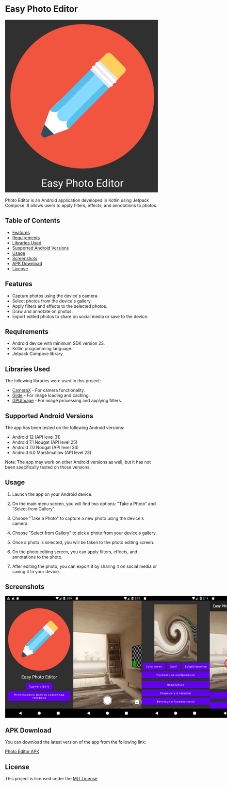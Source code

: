 # Easy Photo Editor

![App Logo](screenshots/logo.png)

Photo Editor is an Android application developed in Kotlin using Jetpack Compose. It allows users to apply filters, effects, and annotations to photos.

## Table of Contents

- [Features](#features)
- [Requirements](#requirements)
- [Libraries Used](#libraries-used)
- [Supported Android Versions](#supported-android-versions)
- [Usage](#usage)
- [Screenshots](#screenshots)
- [APK Download](#apk-download)
- [License](#license)

## Features

- Capture photos using the device's camera.
- Select photos from the device's gallery.
- Apply filters and effects to the selected photos.
- Draw and annotate on photos.
- Export edited photos to share on social media or save to the device.

## Requirements

- Android device with minimum SDK version 23.
- Kotlin programming language.
- Jetpack Compose library.

## Libraries Used

The following libraries were used in this project:

- [CameraX](https://developer.android.com/jetpack/androidx/releases/camera) - For camera functionality.
- [Glide](https://github.com/bumptech/glide) - For image loading and caching.
- [GPUImage](https://github.com/cats-oss/android-gpuimage) - For image processing and applying filters.

## Supported Android Versions

The app has been tested on the following Android versions:

- Android 12 (API level 31)
- Android 7.1 Nougat (API level 25)
- Android 7.0 Nougat (API level 24)
- Android 6.0 Marshmallow (API level 23)

Note: The app may work on other Android versions as well, but it has not been specifically tested on those versions.

## Usage

1. Launch the app on your Android device.

2. On the main menu screen, you will find two options: "Take a Photo" and "Select from Gallery".

3. Choose "Take a Photo" to capture a new photo using the device's camera.

4. Choose "Select from Gallery" to pick a photo from your device's gallery.

5. Once a photo is selected, you will be taken to the photo editing screen.

6. On the photo editing screen, you can apply filters, effects, and annotations to the photo.

7. After editing the photo, you can export it by sharing it on social media or saving it to your device.

## Screenshots

<div style="display: flex; justify-content: space-between;">
  <img src="screenshots/main.png" alt="Main Menu" height="400" />
  <img src="screenshots/camera.png" alt="Photo Capture" height="400" />
  <img src="screenshots/edit.png" alt="Photo Editing" height="400" />
  <img src="screenshots/draw.png" alt="Draw" height="400" />
  <img src="screenshots/share.png" alt="Export Options" height="400" />
</div>

## APK Download

You can download the latest version of the app from the following link:

[Photo Editor APK](apk/EasyPhotoEditor.apk)

## License

This project is licensed under the [MIT License](LICENSE).
